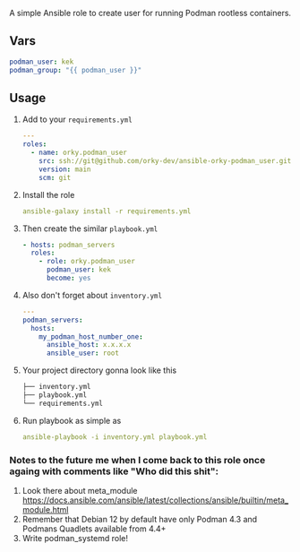
A simple Ansible role to create user for running Podman rootless containers.

## Vars
```yaml
podman_user: kek
podman_group: "{{ podman_user }}"
```

## Usage

1. Add to your `requirements.yml`

    ```yaml
    ---
    roles:
      - name: orky.podman_user
        src: ssh://git@github.com/orky-dev/ansible-orky-podman_user.git
        version: main
        scm: git
    ```

2. Install the role

    ```yaml
    ansible-galaxy install -r requirements.yml
    ```

3. Then create the similar `playbook.yml`

    ```yaml
    - hosts: podman_servers
      roles:
        - role: orky.podman_user
          podman_user: kek
          become: yes
    ```
4. Also don't forget about `inventory.yml`

    ```yaml
    ---
    podman_servers:
      hosts:
        my_podman_host_number_one:
          ansible_host: x.x.x.x
          ansible_user: root
    ```
5. Your project directory gonna look like this
    ```bash
    ├── inventory.yml
    ├── playbook.yml
    └── requirements.yml
    ```

6. Run  playbook as simple as
    ```yaml
    ansible-playbook -i inventory.yml playbook.yml
    ```

### Notes to the future me when I come back to this role once againg with comments like "Who did this shit":
1. Look there about meta_module
https://docs.ansible.com/ansible/latest/collections/ansible/builtin/meta_module.html
2. Remember that Debian 12 by default have only Podman 4.3 and Podmans Quadlets available from 4.4+
3. Write podman_systemd role!